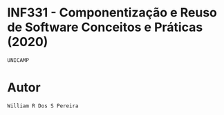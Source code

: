 # INF331 - Componentização e Reuso de Software Conceitos e Práticas (2020)
	UNICAMP
# Autor
	William R Dos S Pereira